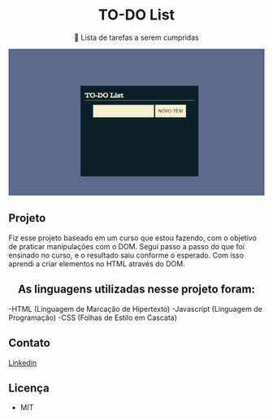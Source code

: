 <h1 align="center">TO-DO List</h1> 

<p align="center">🚀 Lista de tarefas a serem cumpridas</p>

![imagem todo-list](assets/img/Captura%20de%20Tela%20(21).png)

## Projeto

Fiz esse projeto baseado em um curso que estou fazendo, com o objetivo de praticar manipulações com o DOM. 
Segui passo a passo do que foi ensinado no curso, e o resultado saiu conforme o esperado. Com isso aprendi a criar elementos no HTML através do DOM.

<h2 align= "center" >As linguagens utilizadas nesse projeto foram:</h2>

   -HTML (Linguagem de Marcação de Hipertexto)
   -Javascript (Linguagem de Programação)
   -CSS (Folhas de Estilo em Cascata)
   
   ## Contato
   [Linkedin](https://www.linkedin.com/in/crisleine-erculano/)

   ## Licença

   - MIT


   
